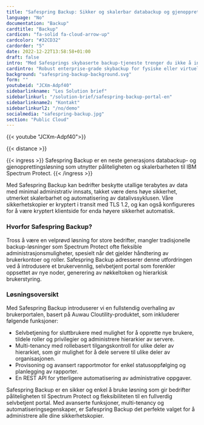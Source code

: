 ```yaml
---
title: "Safespring Backup: Sikker og skalerbar databackup og gjenoppretting"
language: "No"
documentation: "Backup"
cardtitle: "Backup"
cardicon: "fa-solid fa-cloud-arrow-up"
cardcolor: "#32CD32"
cardorder: "5"
date: 2022-12-22T13:58:58+01:00
draft: false
intro: "Med Safesprings skybaserte backup-tjeneste trenger du ikke å investere i noen maskinvare eller programvare. Betal bare for mengden data lagret i tjenesten!"
cardintro: "Robust enterprise-grade skybackup for fysiske eller virtuelle servere."
background: "safespring-backup-background.svg"
form: ""
youtubeid: "JCXm-Adpf40"
sidebarlinkname: "Les Solution brief"
sidebarlinkurl: "/solution-brief/safespring-backup-portal-en"
sidebarlinkname2: "Kontakt"
sidebarlinkurl2: "/no/demo"
socialmedia: "safespring-backup.jpg"
section: "Public Cloud"
---
```


{{< youtube "JCXm-Adpf40">}}

{{< distance >}}

{{< ingress >}}
Safespring Backup er en neste generasjons databackup- og gjenopprettingsløsning som utnytter påliteligheten og skalerbarheten til IBM Spectrum Protect. 
{{< /ingress >}}

Med Safespring Backup kan bedrifter beskytte utallige terabytes av data med minimal administrativ innsats, takket være dens høye sikkerhet, utmerket skalerbarhet og automatisering av datalivssyklusen. Våre sikkerhetskopier er kryptert i transit med TLS 1.2, og kan også konfigureres for å være kryptert klientside for enda høyere sikkerhet automatisk.

### Hvorfor Safespring Backup?

Tross å være en velprøvd løsning for store bedrifter, mangler tradisjonelle backup-løsninger som Spectrum Protect ofte fleksible administrasjonsmuligheter, spesielt når det gjelder håndtering av brukerkontoer og roller. Safespring Backup adresserer denne utfordringen ved å introdusere et brukervennlig, selvbetjent portal som forenkler oppsettet av nye noder, generering av nøkkeltoken og hierarkisk brukerstyring.

### Løsningsoversikt

Med Safespring Backup introduserer vi en fullstendig overhaling av brukerportalen, basert på Auwau Cloutility-produktet, som inkluderer følgende funksjoner:
- Selvbetjening for sluttbrukere med mulighet for å opprette nye brukere, tildele roller og privilegier og administrere hierarkier av servere.
- Multi-tenancy med rollebasert tilgangskontroll for ulike deler av hierarkiet, som gir mulighet for å dele servere til ulike deler av organisasjonen.
- Provisoning og avansert rapportmotor for enkel statusoppfølging og planlegging av rapporter.
- En REST API for ytterligere automatisering av administrative oppgaver.

Safespring Backup er en sikker og enkel å bruke løsning som gir bedrifter påliteligheten til Spectrum Protect og fleksibiliteten til en fullverdig selvbetjent portal. Med avanserte funksjoner, multi-tenancy og automatiseringsegenskaper, er Safespring Backup det perfekte valget for å administrere alle dine sikkerhetskopier.